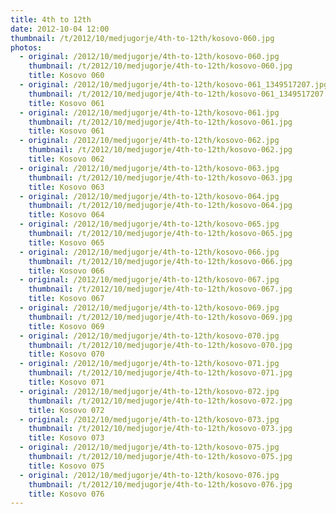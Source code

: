 ```yaml
---
title: 4th to 12th
date: 2012-10-04 12:00
thumbnail: /t/2012/10/medjugorje/4th-to-12th/kosovo-060.jpg
photos:
  - original: /2012/10/medjugorje/4th-to-12th/kosovo-060.jpg
    thumbnail: /t/2012/10/medjugorje/4th-to-12th/kosovo-060.jpg
    title: Kosovo 060
  - original: /2012/10/medjugorje/4th-to-12th/kosovo-061_1349517207.jpg
    thumbnail: /t/2012/10/medjugorje/4th-to-12th/kosovo-061_1349517207.jpg
    title: Kosovo 061
  - original: /2012/10/medjugorje/4th-to-12th/kosovo-061.jpg
    thumbnail: /t/2012/10/medjugorje/4th-to-12th/kosovo-061.jpg
    title: Kosovo 061
  - original: /2012/10/medjugorje/4th-to-12th/kosovo-062.jpg
    thumbnail: /t/2012/10/medjugorje/4th-to-12th/kosovo-062.jpg
    title: Kosovo 062
  - original: /2012/10/medjugorje/4th-to-12th/kosovo-063.jpg
    thumbnail: /t/2012/10/medjugorje/4th-to-12th/kosovo-063.jpg
    title: Kosovo 063
  - original: /2012/10/medjugorje/4th-to-12th/kosovo-064.jpg
    thumbnail: /t/2012/10/medjugorje/4th-to-12th/kosovo-064.jpg
    title: Kosovo 064
  - original: /2012/10/medjugorje/4th-to-12th/kosovo-065.jpg
    thumbnail: /t/2012/10/medjugorje/4th-to-12th/kosovo-065.jpg
    title: Kosovo 065
  - original: /2012/10/medjugorje/4th-to-12th/kosovo-066.jpg
    thumbnail: /t/2012/10/medjugorje/4th-to-12th/kosovo-066.jpg
    title: Kosovo 066
  - original: /2012/10/medjugorje/4th-to-12th/kosovo-067.jpg
    thumbnail: /t/2012/10/medjugorje/4th-to-12th/kosovo-067.jpg
    title: Kosovo 067
  - original: /2012/10/medjugorje/4th-to-12th/kosovo-069.jpg
    thumbnail: /t/2012/10/medjugorje/4th-to-12th/kosovo-069.jpg
    title: Kosovo 069
  - original: /2012/10/medjugorje/4th-to-12th/kosovo-070.jpg
    thumbnail: /t/2012/10/medjugorje/4th-to-12th/kosovo-070.jpg
    title: Kosovo 070
  - original: /2012/10/medjugorje/4th-to-12th/kosovo-071.jpg
    thumbnail: /t/2012/10/medjugorje/4th-to-12th/kosovo-071.jpg
    title: Kosovo 071
  - original: /2012/10/medjugorje/4th-to-12th/kosovo-072.jpg
    thumbnail: /t/2012/10/medjugorje/4th-to-12th/kosovo-072.jpg
    title: Kosovo 072
  - original: /2012/10/medjugorje/4th-to-12th/kosovo-073.jpg
    thumbnail: /t/2012/10/medjugorje/4th-to-12th/kosovo-073.jpg
    title: Kosovo 073
  - original: /2012/10/medjugorje/4th-to-12th/kosovo-075.jpg
    thumbnail: /t/2012/10/medjugorje/4th-to-12th/kosovo-075.jpg
    title: Kosovo 075
  - original: /2012/10/medjugorje/4th-to-12th/kosovo-076.jpg
    thumbnail: /t/2012/10/medjugorje/4th-to-12th/kosovo-076.jpg
    title: Kosovo 076
---
```

